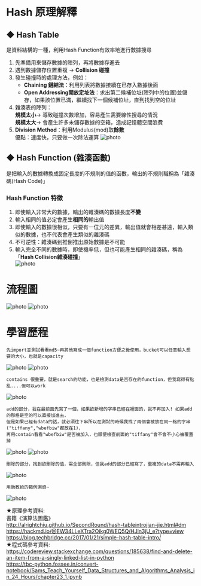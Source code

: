 # Hash 原理解釋
## ◆ Hash Table
 是資料結構的一種，利用Hash Function有效率地進行數據搜尋
  1. 先準備用來儲存數據的陣列，再將數據存進去
  2. 遇到數據儲存位置重複 → **Collision 碰撞**                   
  3. 發生碰撞時的處理方法，例如：
     * **Chaining 鏈結法**：利用列表將數據接續在已存入數據後面    
     * **Open Addressing開放定址法**：求出第二候補位址(陣列中的位置)並儲存，如果該位置已滿，繼續找下一個候補位址，直到找到空的位址
  4. 雜湊表的陣列：              
     **規模太小**→ 導致碰撞次數增加，容易產生需要線性搜尋的情況                   
     **規模太大**→ 會產生許多未儲存數據的空箱，造成記憶體空間浪費
  5. **Division Method**：利用Modulus(mod)取**餘數**                   
    優點：速度快，只要做一次除法運算
     ![photo](https://github.com/stopraining/LearningNote/blob/master/pic/hash2.JPG)
     
## ◆ Hash Function (雜湊函數)
 是把輸入的數據轉換成固定長度的不規則的值的函數，輸出的不規則職稱為「雜湊碼(Hash Code)」
### Hash Function 特徵
  1. 即使輸入非常大的數據，輸出的雜湊碼的數據長度**不變**                    
  2. 輸入相同的值必定會產生**相同的**輸出值               
  3. 即使輸入的數據很相似，只要有一位元的差異，輸出值就會相差甚遠，輸入類似的數據，也不代表會產生類似的雜湊碼                         
  4. 不可逆性：雜湊碼到推倒推出原始數據是不可能                    
  5. 輸入完全不同的數據時，即使機率低，但也可能產生相同的雜湊碼，稱為「**Hash Collision雜湊碰撞**」  
     ![photo](https://github.com/stopraining/LearningNote/blob/master/pic/hash3.JPG)
   
# 流程圖
![photo](https://github.com/stopraining/LearningNote/blob/master/pic/hash15.jpg)
![photo](https://github.com/stopraining/LearningNote/blob/master/pic/hash14.jpg)
# 學習歷程

    先import並測試看看md5~再將他寫成一個function方便之後使用，bucket可以任意輸入想要的大小，也就是capacity

![photo](https://github.com/stopraining/LearningNote/blob/master/pic/hash4.jpg)
![photo](https://github.com/stopraining/LearningNote/blob/master/pic/hash6.jpg)

    contains 很重要，就是search的功能，也是檢測data是否存在的function，但我寫得有點亂....但可以work

![photo](https://github.com/stopraining/LearningNote/blob/master/pic/hash8.jpg)
    
    add的部分，我在最前面先寫了一個，如果欲新增的字串已經在裡面的，就不再加入! 如果add的那格是空的可以直接加進去，
    但是如果已經有data的話，就必須往下串所以在測試的時候我找了兩個會被放在同一格的字串("tiffany","wbefbiw"都放在1)，
    再用contain看看"wbefbiw"是否被加入，也順便檢查前面的"tiffany"會不會不小心被覆蓋掉
  
![photo](https://github.com/stopraining/LearningNote/blob/master/pic/hash7.jpg)
![photo](https://github.com/stopraining/LearningNote/blob/master/pic/hash11.jpg)

    刪除的部分，找到欲刪除的值，需全部刪除，但我add的部分已經寫了，重複的data不需再輸入

![photo](https://github.com/stopraining/LearningNote/blob/master/pic/hash9.jpg)

    用助教給的範例測資~
    
![photo](https://github.com/stopraining/LearningNote/blob/master/pic/hash12.jpg)


      





★原理參考資料:          
書籍《演算法圖鑑》                   
http://alrightchiu.github.io/SecondRound/hash-tableintrojian-jie.html#dm              
https://hackmd.io/@EW34LLeXTra2Oikg0WEQ5Q/HJln3jU_e?type=view                 
https://blog.techbridge.cc/2017/01/21/simple-hash-table-intro/                                                                  
★程式碼參考資料:          
https://codereview.stackexchange.com/questions/185638/find-and-delete-an-item-from-a-singly-linked-list-in-python              
https://tbc-python.fossee.in/convert-notebook/Sams_Teach_Yourself_Data_Structures_and_Algorithms_Analysis_in_24_Hours/chapter23_1.ipynb
